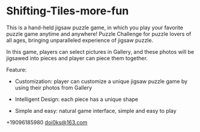 # Shifting-Tiles-more-fun

This is a hand-held jigsaw puzzle game, in which you play your favorite puzzle game anytime and anywhere! Puzzle Challenge for puzzle lovers of all ages, bringing unparalleled experience of jigsaw puzzle.

In this game, players can select pictures in Gallery, and these photos will be jigsawed into pieces and player can piece them together. 

Feature:

- Customization: player can customize a unique jigsaw puzzle game by using            their photos from Gallery

- Intelligent Design: each piece has a unique shape

- Simple and easy: natural game interface, simple and easy to play


 +19096185980 doi0ks@163.com
